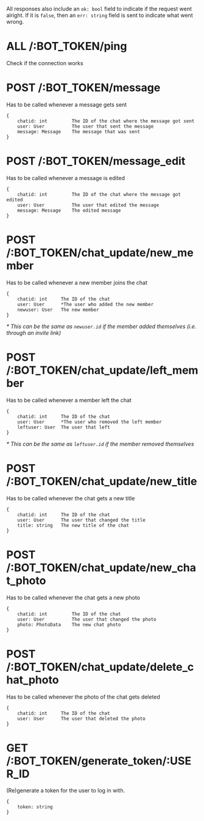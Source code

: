 All responses also include an `ok: bool` field to indicate if the request went alright. If it is `false`, then an `err: string` field is sent to indicate what went wrong.



# ALL /:BOT_TOKEN/ping
Check if the connection works


# POST /:BOT_TOKEN/message
Has to be called whenever a message gets sent

```
{
	chatid: int			The ID of the chat where the message got sent
	user: User			The user that sent the message
	message: Message	The message that was sent
}
```


# POST /:BOT_TOKEN/message_edit
Has to be called whenever a message is edited

```
{
	chatid: int			The ID of the chat where the message got edited
	user: User			The user that edited the message
	message: Message	The edited message
}
```


# POST /:BOT_TOKEN/chat_update/new_member
Has to be called whenever a new member joins the chat

```
{
	chatid: int		The ID of the chat
	user: User		*The user who added the new member
	newuser: User	The new member
}
```

_* This can be the same as `newuser.id` if the member added themselves (i.e. through an invite link)_


# POST /:BOT_TOKEN/chat_update/left_member
Has to be called whenever a member left the chat

```
{
	chatid: int		The ID of the chat
	user: User		*The user who removed the left member
	leftuser: User	The user that left
}
```

_* This can be the same as `leftuser.id` if the member removed themselves_


# POST /:BOT_TOKEN/chat_update/new_title
Has to be called whenever the chat gets a new title

```
{
	chatid: int		The ID of the chat
	user: User		The user that changed the title
	title: string	The new title of the chat
}
```


# POST /:BOT_TOKEN/chat_update/new_chat_photo
Has to be called whenever the chat gets a new photo

```
{
	chatid: int			The ID of the chat
	user: User			The user that changed the photo
	photo: PhotoData	The new chat photo
}
```


# POST /:BOT_TOKEN/chat_update/delete_chat_photo
Has to be called whenever the photo of the chat gets deleted

```
{
	chatid: int		The ID of the chat
	user: User		The user that deleted the photo
}
```



# GET /:BOT_TOKEN/generate_token/:USER_ID
(Re)generate a token for the user to log in with.

```
{
	token: string
}
```
